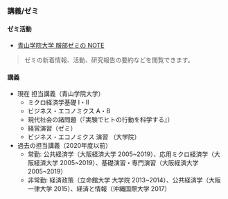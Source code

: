 ### 講義/ゼミ <i class="fas fa-seedling"></i>

#### <i class="fas fa-users"></i> ゼミ活動

- [青山学院大学 服部ゼミの NOTE ](https://note.com/hattorizemi)

> ゼミの新着情報、活動、研究報告の要約などを閲覧できます。

#### <i class="fas fa-chalkboard-teacher"></i> 講義

- 現在 担当講義（青山学院大学）
  - ミクロ経済学基礎 I・II
  - ビジネス・エコノミクス A・B
  - 現代社会の諸問題（『実験でヒトの行動を科学する』）
  - 経営演習（ゼミ）
  - ビジネス・エコノミクス 演習 （大学院）
- 過去の担当講義（2020年度以前）
  - 常勤: 公共経済学（大阪経済大学 2005~2019）、応用ミクロ経済学（大阪経済大学 2005~2019）、基礎演習・専門演習（大阪経済大学 2005~2019）
  - 非常勤: 経済政策（立命館大学 大学院 2013~2014）、公共経済学（大阪一律大学 2015）、経済と情報（沖縄国際大学 2017）
